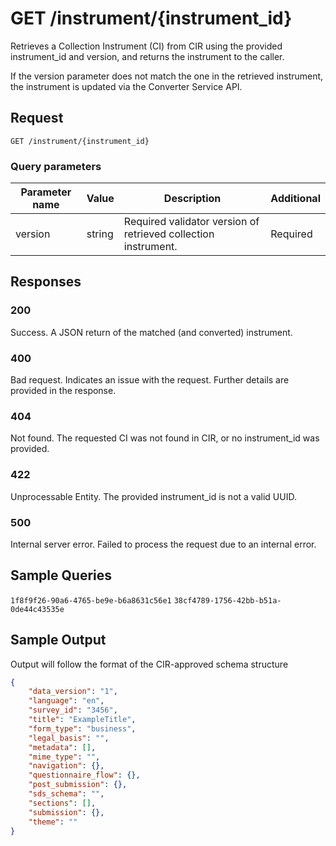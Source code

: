 # GET /instrument/{instrument_id}

Retrieves a Collection Instrument (CI) from CIR using the provided instrument_id and version,
and returns the instrument to the caller.

If the version parameter does not match the one in the
retrieved instrument, the instrument is updated via the Converter Service API.

## Request

`GET /instrument/{instrument_id}`

### Query parameters

| Parameter name | Value  | Description                                                    | Additional |
|----------------|--------|----------------------------------------------------------------|------------|
| version        | string | Required validator version of retrieved collection instrument. | Required   |

## Responses

### 200

Success. A JSON return of the matched (and converted) instrument.

### 400

Bad request. Indicates an issue with the request. Further details are provided in the response.

### 404

Not found. The requested CI was not found in CIR, or no instrument_id was provided.

### 422

Unprocessable Entity. The provided instrument_id is not a valid UUID.

### 500

Internal server error. Failed to process the request due to an internal error.

## Sample Queries

`1f8f9f26-90a6-4765-be9e-b6a8631c56e1`
`38cf4789-1756-42bb-b51a-0de44c43535e`

## Sample Output

Output will follow the format of the CIR-approved schema structure

```json
{
    "data_version": "1",
    "language": "en",
    "survey_id": "3456",
    "title": "ExampleTitle",
    "form_type": "business",
    "legal_basis": "",
    "metadata": [],
    "mime_type": "",
    "navigation": {},
    "questionnaire_flow": {},
    "post_submission": {},
    "sds_schema": "",
    "sections": [],
    "submission": {},
    "theme": ""
}
```
